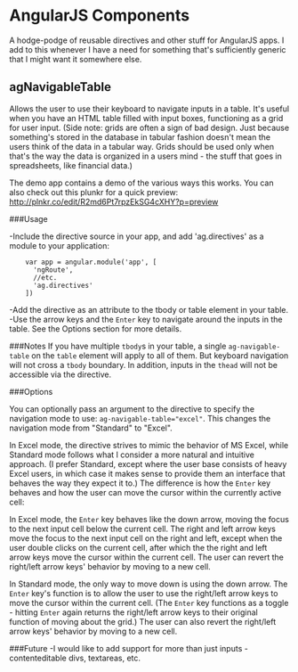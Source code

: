 # AngularJS Components

A hodge-podge of reusable directives and other stuff for AngularJS apps. 
I add to this whenever I have a need for something that's sufficiently generic that I might want it somewhere else. 

## agNavigableTable

Allows the user to use their keyboard to navigate inputs in a table. It's useful when you have an HTML table
filled with input boxes, functioning as a grid for user input. 
(Side note: grids are often a sign of bad design. Just because something's stored in the database in tabular fashion
doesn't mean the users think of the data in a tabular way. Grids should be used only when that's the way the data is 
organized in a users mind - the stuff that goes in spreadsheets, like financial data.)

The demo app contains a demo of the various ways this works. You can also check out this plunkr for a quick preview: 
http://plnkr.co/edit/R2md6Pt7rpzEkSG4cXHY?p=preview

###Usage

-Include the directive source in your app, and add 'ag.directives' as a module to your application: 

```
	var app = angular.module('app', [  
	  'ngRoute',
	  //etc.
	  'ag.directives'
	])
```

-Add the directive as an attribute to the tbody or table element in your table. 
-Use the arrow keys and the `Enter` key to navigate around the inputs in the table. See the Options section for more details.

###Notes 
If you have multiple `tbody`s in your table, a single `ag-navigable-table` on the `table` element
will apply to all of them. But keyboard navigation will not cross a `tbody` boundary. In addition, 
inputs in the `thead` will not be accessible via the directive.

###Options

You can optionally pass an argument to the directive to specify the navigation mode to use: `ag-navigable-table="excel"`.
This changes the navigation mode from "Standard" to "Excel".

In Excel mode, the directive strives to mimic the behavior of 
MS Excel, while Standard mode follows what I consider a more natural and intuitive approach. (I prefer Standard, except
where the user base consists of heavy Excel users, in which case it makes sense to provide them an interface that 
behaves the way they expect it to.) The difference is how the `Enter` key behaves and how the user can move the cursor within
the currently active cell:

In Excel mode, the `Enter` key behaves like the down arrow, moving the focus to the next input cell below the current cell.
The right and left arrow keys move the focus to the next input cell on the right and left, except when the user double clicks 
on the current cell, after which the the right and left arrow keys move the cursor within the current cell. The user can revert
the right/left arrow keys' behavior by moving to a new cell. 

In Standard mode, the only way to move down is using the down arrow. The `Enter` key's function is to allow the user to use
the right/left arrow keys to move the cursor within the current cell. (The `Enter` key functions as a toggle - hitting `Enter` again
returns the right/left arrow keys to their original function of moving about the grid.) The user can also revert the right/left
arrow keys' behavior by moving to a new cell.

###Future
-I would like to add support for more than just inputs - contenteditable divs, textareas, etc. 
